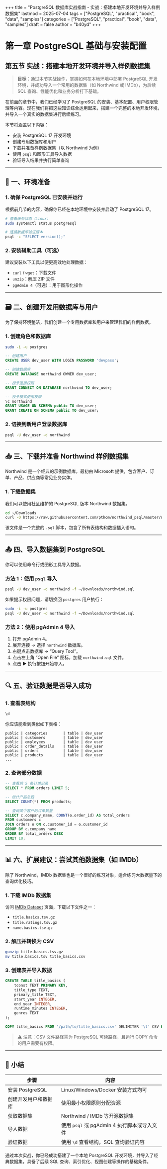 +++
title = "PostgreSQL 数据库实战指南 - 实战：搭建本地开发环境并导入样例数据集"
lastmod = 2025-07-04
tags = ["PostgreSQL", "practical", "book", "data", "samples"]
categories = ["PostgreSQL", "practical", "book", "data", "samples"]
draft = false
author = "b40yd"
+++


# 第一章 PostgreSQL 基础与安装配置
## 第五节 实战：搭建本地开发环境并导入样例数据集

> **目标**：通过本节实战操作，掌握如何在本地环境中部署 PostgreSQL 开发环境，并成功导入一个常用的数据集（如 Northwind 或 IMDb），为后续 SQL 查询、性能优化和业务分析打下基础。

在前面的章节中，我们已经学习了 PostgreSQL 的安装、基本配置、用户权限管理等内容。现在我们将把这些知识综合运用起来，搭建一个完整的本地开发环境，并导入一个真实的数据集进行后续练习。

本节将涵盖以下内容：

- 安装 PostgreSQL 17 开发环境
- 创建专用数据库和用户
- 下载并准备样例数据集（以 Northwind 为例）
- 使用 `psql` 和图形工具导入数据
- 验证导入结果并执行简单查询

---

## 🧰 一、环境准备

### 1. 确保 PostgreSQL 已安装并运行

根据前几节的内容，确保你已经在本地环境中安装并启动了 PostgreSQL 17。

```bash
# 查看服务状态（Linux）
sudo systemctl status postgresql

# 连接数据库验证版本
psql -c "SELECT version();"
```

### 2. 安装辅助工具（可选）

建议安装以下工具以便更高效地处理数据：

- `curl` / `wget`：下载文件
- `unzip`：解压 ZIP 文件
- `pgAdmin 4`（可选）：用于图形化操作

---

## 🗃️ 二、创建开发用数据库与用户

为了保持环境整洁，我们创建一个专用数据库和用户来管理我们的样例数据。

### 1. 创建角色和数据库

```bash
sudo -i -u postgres
```

```sql
-- 创建用户
CREATE USER dev_user WITH LOGIN PASSWORD 'devpass';

-- 创建数据库
CREATE DATABASE northwind OWNER dev_user;

-- 授予连接权限
GRANT CONNECT ON DATABASE northwind TO dev_user;

-- 授予模式使用权限
\c northwind
GRANT USAGE ON SCHEMA public TO dev_user;
GRANT CREATE ON SCHEMA public TO dev_user;
```

### 2. 切换到新用户登录数据库

```bash
psql -U dev_user -d northwind
```

---

## 📥 三、下载并准备 Northwind 样例数据集

Northwind 是一个经典的示例数据库，最初由 Microsoft 提供，包含客户、订单、产品、供应商等常见业务实体。

### 1. 下载数据集

我们可以使用社区维护的 PostgreSQL 版本 Northwind 数据集。

```bash
cd ~/Downloads
curl -O https://raw.githubusercontent.com/pthom/northwind_psql/master/northwind.sql
```

该文件是一个完整的 `.sql` 脚本，包含了所有表结构和数据插入语句。

---

## 📤 四、导入数据集到 PostgreSQL

你可以使用命令行或图形工具导入数据。

### 方法 1：使用 `psql` 导入

```bash
psql -U dev_user -d northwind -f ~/Downloads/northwind.sql
```

如果提示权限问题，请切换回 `postgres` 用户执行：

```bash
sudo -i -u postgres
psql -U dev_user -d northwind -f ~/Downloads/northwind.sql
```

### 方法 2：使用 pgAdmin 4 导入

1. 打开 pgAdmin 4。
2. 展开连接 → 选择 `northwind` 数据库。
3. 右键点击数据库 → “Query Tool”。
4. 点击左上角 “Open File” 图标，加载 `northwind.sql` 文件。
5. 点击 ▶️ 执行按钮开始导入。

---

## 🔍 五、验证数据是否导入成功

### 1. 查看表结构

```sql
\d
```

你应该能看到类似如下表格：

```
public | categories       | table | dev_user
public | customers        | table | dev_user
public | employees        | table | dev_user
public | order_details    | table | dev_user
public | orders           | table | dev_user
public | products         | table | dev_user
...
```

### 2. 查询部分数据

```sql
-- 查看前 5 条订单记录
SELECT * FROM orders LIMIT 5;

-- 统计产品总数
SELECT COUNT(*) FROM products;

-- 查询某个客户的订单数量
SELECT c.company_name, COUNT(o.order_id) AS total_orders
FROM customers c
JOIN orders o ON c.customer_id = o.customer_id
GROUP BY c.company_name
ORDER BY total_orders DESC
LIMIT 10;
```

---

## 📊 六、扩展建议：尝试其他数据集（如 IMDb）

除了 Northwind，IMDb 数据集也是一个很好的练习对象，适合练习大数据量下的查询优化技巧。

### 1. 下载 IMDb 数据集

访问 [IMDb Dataset](https://www.imdb.com/interfaces/) 页面，下载以下文件之一：

- `title.basics.tsv.gz`
- `title.ratings.tsv.gz`
- `name.basics.tsv.gz`

### 2. 解压并转换为 CSV

```bash
gunzip title.basics.tsv.gz
mv title.basics.tsv title_basics.csv
```

### 3. 创建表并导入数据

```sql
CREATE TABLE title_basics (
    tconst TEXT PRIMARY KEY,
    title_type TEXT,
    primary_title TEXT,
    start_year INTEGER,
    end_year INTEGER,
    runtime_minutes INTEGER,
    genres TEXT
);

COPY title_basics FROM '/path/to/title_basics.csv' DELIMITER '\t' CSV HEADER;
```

> ⚠️ 注意：CSV 文件路径需为 PostgreSQL 可读路径，且运行 COPY 命令的用户需要有权限。

---

## 📌 小结

| 步骤 | 内容 |
|------|------|
| 安装 PostgreSQL | Linux/Windows/Docker 安装方式均可 |
| 创建开发用户和数据库 | 使用最小权限原则分配资源 |
| 获取数据集 | Northwind / IMDb 等开源数据集 |
| 导入数据 | 使用 `psql` 或 pgAdmin 4 执行脚本或导入文件 |
| 验证数据 | 使用 `\d` 查看结构，SQL 查询验证内容 |

通过本次实战，你已经成功搭建了一个本地 PostgreSQL 开发环境，并导入了经典数据集，具备了后续 SQL 查询、索引优化、视图创建等操作的基础条件。
